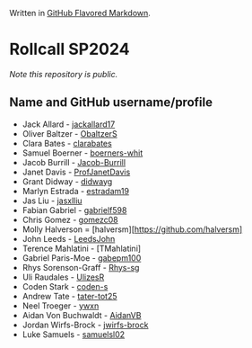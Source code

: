 Written in [GitHub Flavored Markdown](https://help.github.com/articles/github-flavored-markdown).

Rollcall SP2024
===============

_Note this repository is public._

Name and GitHub username/profile
--------------------------------
* Jack Allard - [jackallard17](https://github.com/jackallard17/)
* Oliver Baltzer - [ObaltzerS](https://github.com/ObaltzerS)
* Clara Bates - [clarabates](https://github.com/clarabates)
* Samuel Boerner - [boerners-whit](https://github.com/boerners-whit)
* Jacob Burrill - [Jacob-Burrill](https://github.com/Jacob-Burrill)
* Janet Davis - [ProfJanetDavis](https://github.com/ProfJanetDavis)
* Grant Didway  - [didwayg](https://github.com/didwayg)
* Marlyn Estrada - [estradam19](https://github.com/estradam19)
* Jas Liu - [jasxlliu](https://github.com/jasxlliu)
* Fabian Gabriel - [gabrielf598](https://github.com/gabrielf598)
* Chris Gomez - [gomezc08](https://github.com/gomezc08)
* Molly Halverson = [halversm][https://github.com/halversm]
* John Leeds - [LeedsJohn](https://github.com/LeedsJohn)
* Terence Mahlatini - [TMahlatini] 
* Gabriel Paris-Moe - [gabepm100](https://github.com/gabepm100)
* Rhys Sorenson-Graff - [Rhys-sg](https://github.com/Rhys-sg)
* Uli Raudales - [UlizesR](https://github.com/UlizesR)
* Coden Stark - [coden-s](https://github.com/coden-s)
* Andrew Tate - [tater-tot25](https://github.com/tater-tot25)
* Neel Troeger - [ywxn](https://github.com/ywxn)
* Aidan Von Buchwaldt - [AidanVB](https://github.com/AidanVB)
* Jordan Wirfs-Brock - [jwirfs-brock](https://github.com/jwirfs-brock)
* Luke Samuels - [samuelsl02](https://github.com/samuelsl02)
